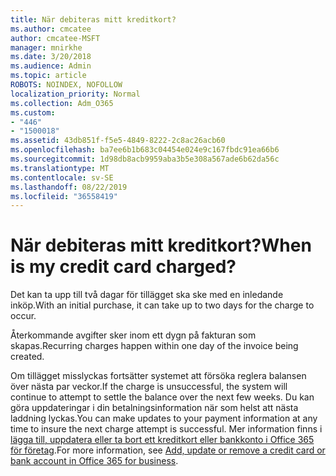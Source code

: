 ```yaml
---
title: När debiteras mitt kreditkort?
ms.author: cmcatee
author: cmcatee-MSFT
manager: mnirkhe
ms.date: 3/20/2018
ms.audience: Admin
ms.topic: article
ROBOTS: NOINDEX, NOFOLLOW
localization_priority: Normal
ms.collection: Adm_O365
ms.custom:
- "446"
- "1500018"
ms.assetid: 43db851f-f5e5-4849-8222-2c8ac26acb60
ms.openlocfilehash: ba7ee6b1b683c04454e024e9c167fbdc91ea66b6
ms.sourcegitcommit: 1d98db8acb9959aba3b5e308a567ade6b62da56c
ms.translationtype: MT
ms.contentlocale: sv-SE
ms.lasthandoff: 08/22/2019
ms.locfileid: "36558419"
---
```

# <a name="when-is-my-credit-card-charged"></a><span data-ttu-id="95d7e-102">När debiteras mitt kreditkort?</span><span class="sxs-lookup"><span data-stu-id="95d7e-102">When is my credit card charged?</span></span>

<span data-ttu-id="95d7e-103">Det kan ta upp till två dagar för tillägget ska ske med en inledande inköp.</span><span class="sxs-lookup"><span data-stu-id="95d7e-103">With an initial purchase, it can take up to two days for the charge to occur.</span></span>
  
<span data-ttu-id="95d7e-104">Återkommande avgifter sker inom ett dygn på fakturan som skapas.</span><span class="sxs-lookup"><span data-stu-id="95d7e-104">Recurring charges happen within one day of the invoice being created.</span></span>
  
<span data-ttu-id="95d7e-105">Om tillägget misslyckas fortsätter systemet att försöka reglera balansen över nästa par veckor.</span><span class="sxs-lookup"><span data-stu-id="95d7e-105">If the charge is unsuccessful, the system will continue to attempt to settle the balance over the next few weeks.</span></span> <span data-ttu-id="95d7e-106">Du kan göra uppdateringar i din betalningsinformation när som helst att nästa laddning lyckas.</span><span class="sxs-lookup"><span data-stu-id="95d7e-106">You can make updates to your payment information at any time to insure the next charge attempt is successful.</span></span> <span data-ttu-id="95d7e-107">Mer information finns i [lägga till, uppdatera eller ta bort ett kreditkort eller bankkonto i Office 365 för företag](https://docs.microsoft.com/office365/admin/subscriptions-and-billing/add-update-or-remove-credit-card-or-bank-account).</span><span class="sxs-lookup"><span data-stu-id="95d7e-107">For more information, see [Add, update or remove a credit card or bank account in Office 365 for business](https://docs.microsoft.com/office365/admin/subscriptions-and-billing/add-update-or-remove-credit-card-or-bank-account).</span></span>
